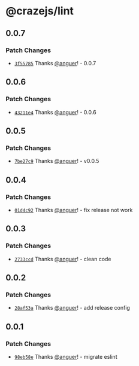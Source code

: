 # @crazejs/lint

## 0.0.7

### Patch Changes

- [`3f55785`](https://github.com/crazejs/crazejs/commit/3f55785c83d72c6faaefc9108a14d2fea116e724) Thanks [@anguer](https://github.com/anguer)! - 0.0.7

## 0.0.6

### Patch Changes

- [`43211e4`](https://github.com/crazejs/crazejs/commit/43211e435b6d1e6402fe23f3dfc76925b284bc93) Thanks [@anguer](https://github.com/anguer)! - 0.0.6

## 0.0.5

### Patch Changes

- [`7be27c9`](https://github.com/crazejs/crazejs/commit/7be27c917bb93380fd6708bb3e2c808f3cce9335) Thanks [@anguer](https://github.com/anguer)! - v0.0.5

## 0.0.4

### Patch Changes

- [`01d4c92`](https://github.com/crazejs/crazejs/commit/01d4c92b8741644ea7d0872f7ff87ba11070383c) Thanks [@anguer](https://github.com/anguer)! - fix release not work

## 0.0.3

### Patch Changes

- [`2733ccd`](https://github.com/crazejs/crazejs/commit/2733ccd58366e49aeff08720af3d381f4f7d9ae0) Thanks [@anguer](https://github.com/anguer)! - clean code

## 0.0.2

### Patch Changes

- [`28af53a`](https://github.com/crazejs/crazejs/commit/28af53a5458d07acb89ba69cbae20fdbd55614b0) Thanks [@anguer](https://github.com/anguer)! - add release config

## 0.0.1

### Patch Changes

- [`98eb58e`](https://github.com/crazejs/crazejs/commit/98eb58eb678ac3b315081849e750783a262f90e2) Thanks [@anguer](https://github.com/anguer)! - migrate eslint
